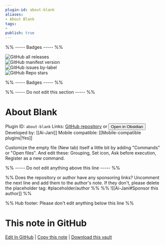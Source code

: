 ```yaml
---
plugin-id: about-blank
aliases:
- About Blank
tags: 
- 
publish: true
---
```


%% ----- Badges ----- %%

![GitHub all releases](https://img.shields.io/github/downloads/Ai-Jani/about-blank/total?color=573E7A&logo=github&style=for-the-badge)   
![GitHub manifest version](https://img.shields.io/github/manifest-json/v/Ai-Jani/about-blank?color=573E7A&logo=github&style=for-the-badge)   
![GitHub issues by-label](https://img.shields.io/github/issues/Ai-Jani/about-blank/help%20wanted?color=573E7A&logo=github&style=for-the-badge)   
![GitHub Repo stars](https://img.shields.io/github/stars/Ai-Jani/about-blank?color=573E7A&logo=github&style=for-the-badge)

%% ----- Badges ----- %%

%% ----- Do not edit this section ----- %%

# About Blank

Plugin ID: `about-blank`
Links: [GitHub repository](https://github.com/Ai-Jani/about-blank) or [<button id=HH>Open in Obsidian</button>](obsidian://show-plugin?id=about-blank)
Developed by: [[Ai-Jani]]
Mobile compatible: [[Mobile-compatible plugins|Yes]]

Customize the empty file (New tab) itself a little bit by adding "Commands" or "Open files". And edit these: Grouping, Set icon, Ask before execution, Register as a new command.

%% ----- Do not edit anything above this line ----- %% 

%% Does the repository or author have any sponsoring links? Uncomment the next line and add them to the author's note. If they don't, please delete the placeholder tag: #placeholder/author %%
%% ![[Ai-Jani#Sponsor this author]] %%

%% Hub footer: Please don't edit anything below this line %%

# This note in GitHub

<span class="git-footer">[Edit In GitHub](https://github.dev/obsidian-community/obsidian-hub/blob/main/02%20-%20Community%20Expansions/02.05%20All%20Community%20Expansions/Plugins/about-blank.md "git-hub-edit-note") | [Copy this note](https://raw.githubusercontent.com/obsidian-community/obsidian-hub/main/02%20-%20Community%20Expansions/02.05%20All%20Community%20Expansions/Plugins/about-blank.md "git-hub-copy-note") | [Download this vault](https://github.com/obsidian-community/obsidian-hub/archive/refs/heads/main.zip "git-hub-download-vault") </span>
